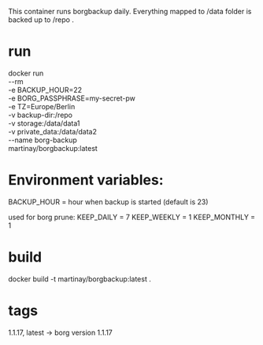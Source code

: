 This container runs borgbackup daily.
Everything mapped to /data folder is backed up to /repo .

# run 
docker run \
    --rm \
    -e BACKUP_HOUR=22 \
    -e BORG_PASSPHRASE=my-secret-pw \
    -e TZ=Europe/Berlin \
    -v backup-dir:/repo \
    -v storage:/data/data1 \
    -v private_data:/data/data2 \
    --name borg-backup \
    martinay/borgbackup:latest

# Environment variables:
BACKUP_HOUR = hour when backup is started (default is 23)

used for borg prune:
KEEP_DAILY = 7
KEEP_WEEKLY = 1
KEEP_MONTHLY = 1

# build
docker build -t martinay/borgbackup:latest .

# tags
1.1.17, latest -> borg version 1.1.17